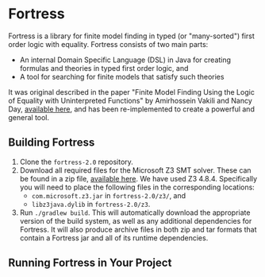 # Fortress

Fortress is a library for finite model finding in typed (or "many-sorted") first order logic with equality.
Fortress consists of two main parts:
* An internal Domain Specific Language (DSL) in Java for creating formulas and theories in typed first order logic, and
* A tool for searching for finite models that satisfy such theories

It was original described in the paper "Finite Model Finding Using the Logic of Equality with Uninterpreted Functions" by Amirhossein Vakili and Nancy Day, [available here](https://cs.uwaterloo.ca/~nday/pdf/refereed/2016-VaDa-fm.pdf), and has been re-implemented to create a powerful and general tool.

## Building Fortress
1. Clone the `fortress-2.0` repository.
2. Download all required files for the Microsoft Z3 SMT solver. These can be found in a zip file, [available here](https://github.com/Z3Prover/z3/releases).
    We have used Z3 4.8.4.
    Specifically you will need to place the following files in the corresponding locations:
    * `com.microsoft.z3.jar` in `fortress-2.0/z3/`, and
    * `libz3java.dylib` in `fortress-2.0/z3`.
3. Run `./gradlew build`.
    This will automatically download the appropriate version of the build system, as well as any additional dependencies for Fortress.
    It will also produce archive files in both zip and tar formats that contain a Fortress jar and all of its runtime dependencies.
   

## Running Fortress in Your Project

